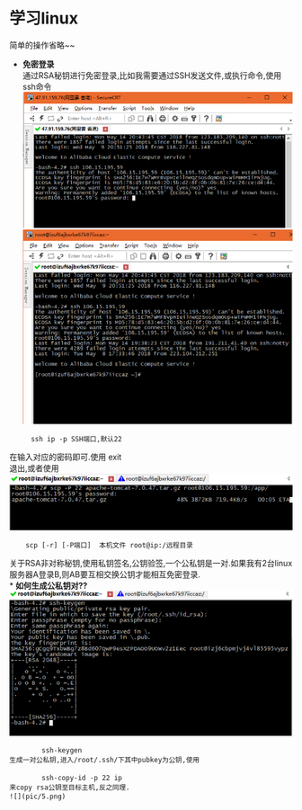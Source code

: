 # **学习linux**
简单的操作省略~~

* **免密登录**  
通过RSA秘钥进行免密登录,比如我需要通过SSH发送文件,或执行命令,使用ssh命令
![](pic/1.png)
![](pic/2.png)  

		ssh ip -p SSH端口,默认22  
在输入对应的密码即可.使用
	 	exit  
退出,或者使用  
![](pic/3.png)

		scp [-r] [-P端口]  本机文件 root@ip:/远程目录  
关于RSA非对称秘钥,使用私钥签名,公钥验签,一个公私钥是一对.如果我有2台linux服务器A登录B,则AB要互相交换公钥才能相互免密登录.  
	* **如何生成公私钥对??**  
	![](pic/4.png)
		 
			ssh-keygen  
	生成一对公私钥,进入/root/.ssh/下其中pubkey为公钥,使用
			
			ssh-copy-id -p 22 ip  
	来copy rsa公钥至目标主机,反之同理.
	![](pic/5.png)